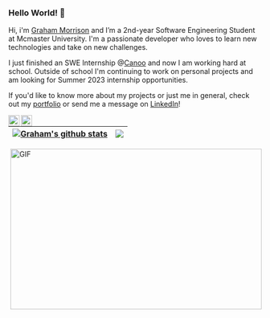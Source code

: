 ### Hello World! :wave:

Hi, i'm [Graham Morrison](https://grahammorrison.ca/) and I’m a 2nd-year Software Engineering Student at Mcmaster University. I'm a passionate developer who loves to learn new technologies and take on new challenges. 

I just finished an SWE Internship @[Canoo](https://www.canoo.com/) and now I am working hard at school. Outside of school I'm continuing to work on personal projects and am looking for Summer 2023 internship opportunities.

If you'd like to know more about my projects or just me in general, check out my [portfolio](grahammorrison.ca) or send me a message on [LinkedIn](https://www.linkedin.com/in/morrison-e-graham/)!

<a href="https://www.grahammorrison.ca">
  <img align="left" alt="Graham's Website" width="22px" src="https://github.com/GrahamMo/GrahamMo/blob/06b590a5b548e8680112fac66625bed0cc43fe8a/gmicon.png" />
</a>
<a href="https://www.linkedin.com/in/morrison-e-graham/">
  <img align="left" alt="Graham's LinkedIN" width="22px" src="https://raw.githubusercontent.com/peterthehan/peterthehan/master/assets/linkedin.svg" />
</a>

| <a href="https://github.com/GrahamMo/github-readme-stats"><img align="center" src="https://github-readme-stats.vercel.app/api?username=GrahamMo&show_icons=true&include_all_commits=true&theme=buefy&hide_border=true" alt="Graham's github stats" /></a> | <a href="https://github.com/GrahamMo/github-readme-stats"><img align="center" src="https://github-readme-stats.vercel.app/api/top-langs/?username=GrahamMo&layout=compact&theme=buefy&hide_border=true" /></a> |
| ------------- | ------------- |

<img align="right" alt="GIF" src="https://github.com/GrahamMo/GrahamMo/blob/1427fd38f4fbaffc3394e989294227c613588688/code.gif?raw=true" width="500" height="320" />


